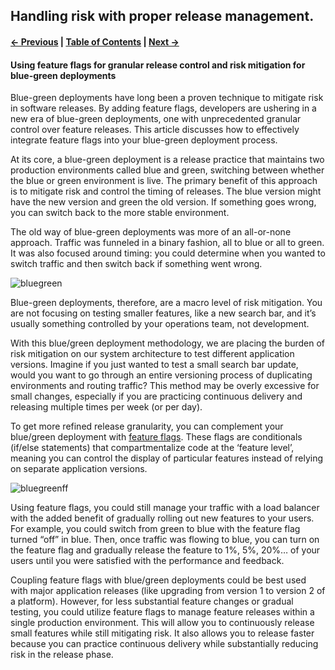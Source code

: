 ## Handling risk with proper release management.

#### [← Previous](./7%20-%20Blue-Green%20Deployments.md) | [Table of Contents](./README.md) | [Next →](8%20-%20Database%20Migrations.md)

#### Using feature flags for granular release control and risk mitigation for blue-green deployments

Blue-green deployments have long been a proven technique to mitigate risk in software releases. By adding feature flags, developers are ushering in a new era of blue-green deployments, one with unprecedented granular control over feature releases. This article discusses how to effectively integrate feature flags into your blue-green deployment process.

At its core, a blue-green deployment is a release practice that maintains two production environments called blue and green, switching between whether the blue or green environment is live. The primary benefit of this approach is to mitigate risk and control the timing of releases. The blue version might have the new version and green the old version. If something goes wrong, you can switch back to the more stable environment.

The old way of blue-green deployments was more of an all-or-none approach. Traffic was funneled in a binary fashion, all to blue or all to green. It was also focused around timing: you could determine when you wanted to switch traffic and then switch back if something went wrong.

![bluegreen](https://featureflags.io/wp-content/uploads/2018/03/bluegreen.jpg "blue-green deployment")

Blue-green deployments, therefore, are a macro level of risk mitigation. You are not focusing on testing smaller features, like a new search bar, and it’s usually something controlled by your operations team, not development.

With this blue/green deployment methodology, we are placing the burden of risk mitigation on our system architecture to test different application versions. Imagine if you just wanted to test a small search bar update, would you want to go through an entire versioning process of duplicating environments and routing traffic? This method may be overly excessive for small changes, especially if you are practicing continuous delivery and releasing multiple times per week (or per day).

To get more refined release granularity, you can complement your blue/green deployment with [feature flags](http://blog.launchdarkly.com/feature-flag-driven-development/). These flags are conditionals (if/else statements) that compartmentalize code at the ‘feature level’, meaning you can control the display of particular features instead of relying on separate application versions.

![bluegreenff](https://featureflags.io/wp-content/uploads/2018/03/bluegreenfeatureflags.jpg "blue-green feature flags")

Using feature flags, you could still manage your traffic with a load balancer with the added benefit of gradually rolling out new features to your users. For example, you could switch from green to blue with the feature flag turned “off” in blue. Then, once traffic was flowing to blue, you can turn on the feature flag and gradually release the feature to 1%, 5%, 20%… of your users until you were satisfied with the performance and feedback.

Coupling feature flags with blue/green deployments could be best used with major application releases (like upgrading from version 1 to version 2 of a platform). However, for less substantial feature changes or gradual testing, you could utilize feature flags to manage feature releases within a single production environment. This will allow you to continuously release small features while still mitigating risk. It also allows you to release faster because you can practice continuous delivery while substantially reducing risk in the release phase.
